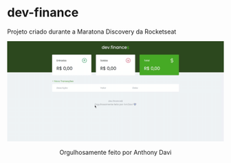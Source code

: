 # dev-finance
Projeto criado durante a Maratona Discovery da Rocketseat

<p align="center">
  <a href="">
    <img src="/assets/gravação_de_tela.gif">
  </a>
</p>

<p align="center">
Orgulhosamente feito por Anthony Davi
</p>
